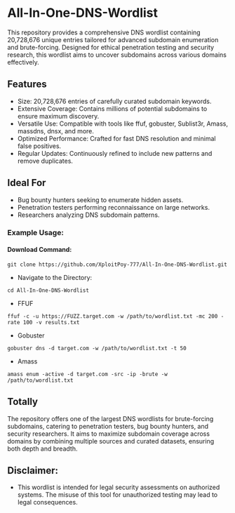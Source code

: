 # All-In-One-DNS-Wordlist
This repository provides a comprehensive DNS wordlist containing 20,728,676 unique entries tailored for advanced subdomain enumeration and brute-forcing. Designed for ethical penetration testing and security research, this wordlist aims to uncover subdomains across various domains effectively.

## Features
- Size: 20,728,676 entries of carefully curated subdomain keywords.
- Extensive Coverage: Contains millions of potential subdomains to ensure maximum discovery.
- Versatile Use: Compatible with tools like ffuf, gobuster, Sublist3r, Amass, massdns, dnsx, and more.
- Optimized Performance: Crafted for fast DNS resolution and minimal false positives.
- Regular Updates: Continuously refined to include new patterns and remove duplicates.

## Ideal For
- Bug bounty hunters seeking to enumerate hidden assets.
- Penetration testers performing reconnaissance on large networks.
- Researchers analyzing DNS subdomain patterns.

### Example Usage:
#### Download Command:
```
git clone https://github.com/XploitPoy-777/All-In-One-DNS-Wordlist.git
```
-  Navigate to the Directory:
```
cd All-In-One-DNS-Wordlist
```


- FFUF 
```
ffuf -c -u https://FUZZ.target.com -w /path/to/wordlist.txt -mc 200 -rate 100 -v results.txt
```
-  Gobuster
```
gobuster dns -d target.com -w /path/to/wordlist.txt -t 50
```
- Amass
```
amass enum -active -d target.com -src -ip -brute -w /path/to/wordlist.txt
```

## Totally 
The repository offers one of the largest DNS wordlists for brute-forcing subdomains, catering to penetration testers, bug bounty hunters, and security researchers. It aims to maximize subdomain coverage across domains by combining multiple sources and curated datasets, ensuring both depth and breadth.

## Disclaimer:
- This wordlist is intended for legal security assessments on authorized systems. The misuse of this tool for unauthorized testing may lead to legal consequences.
